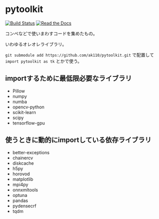 # pytoolkit

[![Build Status](https://travis-ci.org/ak110/pytoolkit.svg?branch=master)](https://travis-ci.org/ak110/pytoolkit)
[![Read the Docs](https://readthedocs.org/projects/ak110-pytoolkit/badge/?version=latest)](https://ak110-pytoolkit.readthedocs.io/ja/latest/?badge=latest)

コンペなどで使いまわすコードを集めたもの。

いわゆるオレオレライブラリ。

`git submodule add https://github.com/ak110/pytoolkit.git` で配置して `import pytoolkit as tk` とかで使う。

## importするために最低限必要なライブラリ

- Pillow
- numpy
- numba
- opencv-python
- scikit-learn
- scipy
- tensorflow-gpu

## 使うときに動的にimportしている依存ライブラリ

- better-exceptions
- chainercv
- diskcache
- h5py
- horovod
- matplotlib
- mpi4py
- onnxmltools
- optuna
- pandas
- pydensecrf
- tqdm
